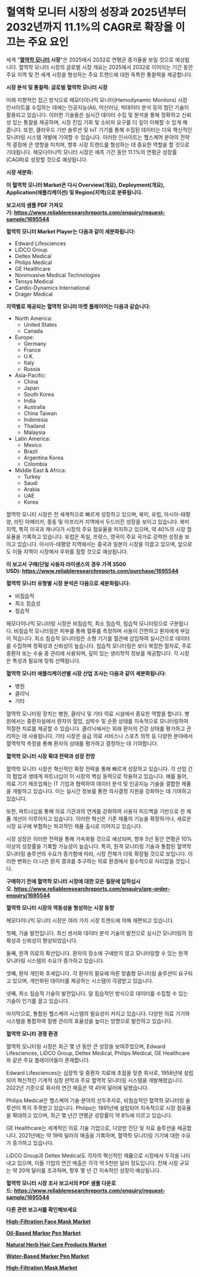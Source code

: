 <p><h1>혈역학 모니터 시장의 성장과 2025년부터 2032년까지 11.1%의 CAGR로 확장을 이끄는 주요 요인</h1></p><p>세계 "<strong><a href="https://www.reliableresearchreports.com/hemodynamic-monitors-r1695544?utm_campaign=106&utm_medium=8&utm_source=Github&utm_content=ia&utm_term=10022025&utm_id=hemodynamic-monitors">혈역학 모니터&nbsp;</a></strong><strong>시장</strong>"은 2025에서 2032로 연평균 증가율을 보일 것으로 예상됩니다. 혈역학 모니터 시장의 글로벌 시장 개요는 2025에서 2032로 이어지는 기간 동안 주요 지역 및 전 세계 시장을 형성하는 주요 트렌드에 대한 독특한 통찰력을 제공합니다.</p>
<p><strong>시장 분석 및 통찰력: 글로벌 혈역학 모니터 시장</strong></p>
<p><p>미래 지향적인 접근 방식으로 헤모다이나믹 모니터(Hemodynamic Monitors) 시장 인사이트를 수집하는 데에는 인공지능(AI), 머신러닝, 빅데이터 분석 등의 첨단 기술이 활용되고 있습니다. 이러한 기술들은 실시간 데이터 수집 및 분석을 통해 정확하고 신뢰성 있는 통찰을 제공하며, 시장 진입 기회 및 소비자 요구를 더 깊이 이해할 수 있게 해 줍니다. 또한, 클라우드 기반 솔루션 및 IoT 기기를 통해 수집된 데이터는 더욱 혁신적인 모니터링 시스템 개발에 기여할 수 있습니다. 이러한 인사이트는 헬스케어 분야의 전략적 결정에 큰 영향을 미치며, 향후 시장 트렌드를 형성하는 데 중요한 역할을 할 것으로 기대됩니다. 헤모다이나믹 모니터 시장은 예측 기간 동안 11.1%의 연평균 성장률(CAGR)로 성장할 것으로 예상됩니다.</p><a href="%7CAUTHORITHY_DOMAIN_URL%7C?utm_campaign=106&utm_medium=8&utm_source=Github&utm_content=ia&utm_term=10022025&utm_id=hemodynamic-monitors"></a></p>
<p><strong>시장 세분화:</strong></p>
<p><strong>이 혈역학 모니터 Market은 다시 Overview(개요), Deployment(개요), Application(애플리케이션) 및 Region(지역)으로 분류됩니다.</strong></p>
<p><strong>보고서의 샘플 PDF 가져오기:&nbsp;<a href="https://www.reliableresearchreports.com/enquiry/request-sample/1695544?utm_campaign=106&utm_medium=8&utm_source=Github&utm_content=ia&utm_term=10022025&utm_id=hemodynamic-monitors">https://www.reliableresearchreports.com/enquiry/request-sample/1695544</a></strong><strong></strong></p>
<p><strong>혈역학 모니터 Market Player는 다음과 같이 세분화됩니다:</strong></p>
<p><ul><li>Edward Lifesciences</li><li>LiDCO Group</li><li>Deltex Medical</li><li>Philips Medical</li><li>GE Healthcare</li><li>Noninvasive Medical Technologies</li><li>Tensys Medical</li><li>Cardio-Dynamics International</li><li>Drager Medical</li></ul></p>
<p><strong>지역별로 제공되는 혈역학 모니터 마켓 플레이어는 다음과 같습니다:</strong></p>
<p><ul>
    <li>
        North America:
        <ul>
            <li>United States</li>
            <li>Canada</li>
        </ul>
    </li>
    <li>
        Europe:
        <ul>
            <li>Germany</li>
            <li>France</li>
            <li>U.K.</li>
            <li>Italy</li>
            <li>Russia</li>
        </ul>
    </li>
    <li>
        Asia-Pacific:
        <ul>
            <li>China</li>
            <li>Japan</li>
            <li>South Korea</li>
            <li>India</li>
            <li>Australia</li>
            <li>China Taiwan</li>
            <li>Indonesia</li>
            <li>Thailand</li>
            <li>Malaysia</li>
        </ul>
    </li>
    <li>
        Latin America:
        <ul>
            <li>Mexico</li>
            <li>Brazil</li>
            <li>Argentina Korea</li>
            <li>Colombia</li>
        </ul>
    </li>
    <li>
        Middle East & Africa:
        <ul>
            <li>Turkey</li>
            <li>Saudi</li>
            <li>Arabia</li>
            <li>UAE</li>
            <li>Korea</li>
        </ul>
    </li>
    </ul></p>
<p><p>혈역학 모니터 시장은 전 세계적으로 빠르게 성장하고 있으며, 북미, 유럽, 아시아-태평양, 라틴 아메리카, 중동 및 아프리카 지역에서 두드러진 성장을 보이고 있습니다. 북미 지역, 특히 미국과 캐나다가 시장의 주요 점유율을 차지하고 있으며, 약 40%의 시장 점유율을 기록하고 있습니다. 유럽은 독일, 프랑스, 영국이 주요 국가로 강력한 성장을 보이고 있습니다. 아시아-태평양 지역에서는 중국과 일본이 시장을 이끌고 있으며, 앞으로도 이들 지역이 시장에서 우위를 점할 것으로 예상됩니다.</p></p>
<p><strong>이 보고서 구매(단일 사용자 라이센스의 경우 가격 3500 USD):&nbsp;<a href="https://www.reliableresearchreports.com/purchase/1695544?utm_campaign=106&utm_medium=8&utm_source=Github&utm_content=ia&utm_term=10022025&utm_id=hemodynamic-monitors">https://www.reliableresearchreports.com/purchase/1695544</a></strong></p>
<p><strong>혈역학 모니터 유형별 시장 분석은 다음으로 세분화됩니다:</strong></p>
<p><ul><li>비침습적</li><li>최소 침습성</li><li>침습적</li></ul></p>
<p><p>헤모다이나믹 모니터링 시장은 비침습적, 최소 침습적, 침습적 모니터링으로 구분됩니다. 비침습적 모니터링은 피부를 통해 혈류를 측정하며 사용이 간편하고 환자에게 부담이 적습니다. 최소 침습적 모니터링은 소형 기기를 혈관에 삽입하여 실시간으로 데이터를 수집하며 정확성과 신뢰성이 높습니다. 침습적 모니터링은 보다 복잡한 절차로, 주로 중환자 또는 수술 중 관리에 사용되며, 깊이 있는 생리학적 정보를 제공합니다. 각 시장은 특성과 필요에 맞춰 선택됩니다.</p></p>
<p><strong>혈역학 모니터 애플리케이션별 시장 산업 조사는 다음과 같이 세분화됩니다:</strong></p>
<p><ul><li>병원</li><li>클리닉</li><li>기타</li></ul></p>
<p><p>혈역학 모니터링 장치는 병원, 클리닉 및 기타 의료 시설에서 중요한 역할을 합니다. 병원에서는 중환자실에서 환자의 혈압, 심박수 및 순환 상태를 지속적으로 모니터링하여 적절한 치료를 제공할 수 있습니다. 클리닉에서는 외래 환자의 건강 상태를 평가하고 관리하는 데 사용됩니다. 기타 시장은 응급 의료 서비스나 스포츠 의학 등 다양한 분야에서 혈역학적 측정을 통해 환자의 상태를 평가하고 결정하는 데 기여합니다.</p></p>
<p><strong>혈역학 모니터 시장 확대 전략과 성장 전망</strong></p>
<p><p>혈역학 모니터 시장은 혁신적인 확장 전략을 통해 빠르게 성장하고 있습니다. 각 산업 간의 협업과 생태계 파트너십이 이 시장의 핵심 동력으로 작용하고 있습니다. 예를 들어, 의료 기기 제조업체는 IT 기업과 협력하여 데이터 분석 및 인공지능 기술을 결합한 제품을 개발하고 있습니다. 이는 실시간 정보를 통한 의사결정 지원을 강화하는 데 기여하고 있습니다.</p><p>또한, 파트너십을 통해 의료 기관과의 연계를 강화하여 사용자 피드백을 기반으로 한 제품 개선이 이루어지고 있습니다. 이러한 혁신은 기존 제품의 기능을 확장하거나, 새로운 시장 요구에 부합하는 파괴적인 제품 출시로 이어지고 있습니다. </p><p>시장 성장은 이러한 전략을 통해 가속화될 것으로 예상되며, 향후 5년 동안 연평균 10% 이상의 성장률을 기록할 가능성이 높습니다. 특히, 원격 모니터링 기술과 통합된 혈역학 모니터링 솔루션의 수요가 증가함에 따라, 시장 전체가 더욱 확장될 것으로 보입니다. 이러한 변화는 더 나은 환자 결과를 추구하는 의료 환경에서 필수적으로 자리잡을 것입니다.</p></p>
<p><strong>구매하기 전에 혈역학 모니터 시장에 대한 모든 질문에 답하십시오.&nbsp;<a href="https://www.reliableresearchreports.com/enquiry/pre-order-enquiry/1695544?utm_campaign=106&utm_medium=8&utm_source=Github&utm_content=ia&utm_term=10022025&utm_id=hemodynamic-monitors">https://www.reliableresearchreports.com/enquiry/pre-order-enquiry/1695544</a></strong><strong></strong></p>
<p><strong>혈역학 모니터 시장의 역동성을 형성하는 시장 동향</strong></p>
<p><p>헤모다이나믹 모니터 시장은 여러 가지 시장 트렌드에 의해 재편되고 있습니다. </p><p>첫째, 기술 발전입니다. 최신 센서와 데이터 분석 기술의 발전으로 실시간 모니터링의 정확성과 신뢰성이 향상되었습니다.</p><p>둘째, 원격 의료의 확산입니다. 환자의 장소에 구애받지 않고 모니터링할 수 있는 원격 모니터링 시스템의 수요가 증가하고 있습니다.</p><p>셋째, 환자 개인화 추세입니다. 각 환자의 필요에 따른 맞춤형 모니터링 솔루션이 요구되고 있으며, 개인화된 데이터를 제공하는 시스템이 각광받고 있습니다.</p><p>넷째, 최소 침습적 기술의 발전입니다. 덜 침습적인 방식으로 데이터를 수집할 수 있는 기술이 인기를 끌고 있습니다.</p><p>마지막으로, 통합된 헬스케어 시스템의 필요성이 커지고 있습니다. 다양한 의료 기기와 시스템을 통합하여 질병 관리의 효율성을 높이는 방향으로 발전하고 있습니다.</p></p>
<p><strong>혈역학 모니터 경쟁 환경</strong></p>
<p><p>혈역학 모니터링 시장은 최근 몇 년 동안 큰 성장을 보여주었으며, Edward Lifesciences, LiDCO Group, Deltex Medical, Philips Medical, GE Healthcare와 같은 주요 플레이어들이 존재합니다. </p><p>Edward Lifesciences는 심장학 및 중환자 치료에 초점을 맞춘 회사로, 1958년에 설립되어 혁신적인 기계적 심장 판막과 주요 혈역학 모니터링 시스템을 개발해왔습니다. 2022년 기준으로 회사의 연간 매출은 약 45억 달러에 달했습니다.</p><p>Philips Medical은 헬스케어 기술 분야의 선두주자로, 비침습적인 혈역학 모니터링 솔루션이 특히 주목받고 있습니다. Philips는 1891년에 설립되어 지속적으로 시장 점유율을 확대하고 있으며, 최근 몇 년간 연평균 성장률이 약 8%에 이르고 있습니다.</p><p>GE Healthcare는 세계적인 의료 기술 기업으로, 다양한 진단 및 치료 솔루션을 제공합니다. 2021년에는 약 19억 달러의 매출을 기록하며, 혈역학 모니터링 기기에 대한 수요가 증가하고 있습니다. </p><p>LiDCO Group과 Deltex Medical도 각자의 혁신적인 제품으로 시장에서 두각을 나타내고 있으며, 이들 기업의 연간 매출은 각각 약 5천만 달러 정도입니다. 전체 시장 규모는 약 20억 달러를 초과하며, 향후 몇 년 간 지속적인 성장이 예상됩니다.</p></p>
<p><strong>혈역학 모니터 시장 조사 보고서의 PDF 샘플 다운로드:&nbsp;<a href="https://www.reliableresearchreports.com/enquiry/request-sample/1695544?utm_campaign=106&utm_medium=8&utm_source=Github&utm_content=ia&utm_term=10022025&utm_id=hemodynamic-monitors">https://www.reliableresearchreports.com/enquiry/request-sample/1695544</a></strong></p>
<p><strong></strong></p>
<p><strong></strong></p>
<p><strong></strong></p>
<p><strong></strong></p>
<p><strong>다른 관련 보고서를 확인해보세요</strong></p>
<p><strong><p><a href="https://github.com/ahamdyzabira4/Market-Research-Report-List-1/blob/main/high-filtration-face-mask-market.md?utm_campaign=106&utm_medium=8&utm_source=Github&utm_content=ia&utm_term=10022025&utm_id=hemodynamic-monitors">High-Filtration Face Mask Market</a></p><p><a href="https://github.com/saoutiguarro/Market-Research-Report-List-1/blob/main/oil-based-marker-pen-market.md?utm_campaign=106&utm_medium=8&utm_source=Github&utm_content=ia&utm_term=10022025&utm_id=hemodynamic-monitors">Oil-Based Marker Pen Market</a></p><p><a href="https://github.com/klaassenmackenzie6/Market-Research-Report-List-1/blob/main/natural-herb-hair-care-products-market.md?utm_campaign=106&utm_medium=8&utm_source=Github&utm_content=ia&utm_term=10022025&utm_id=hemodynamic-monitors">Natural Herb Hair Care Products Market</a></p><p><a href="https://github.com/jenithschijf/Market-Research-Report-List-1/blob/main/water-based-marker-pen-market.md?utm_campaign=106&utm_medium=8&utm_source=Github&utm_content=ia&utm_term=10022025&utm_id=hemodynamic-monitors">Water-Based Marker Pen Market</a></p><p><a href="https://github.com/saroarmaicky/Market-Research-Report-List-1/blob/main/high-filtration-mask-market.md?utm_campaign=106&utm_medium=8&utm_source=Github&utm_content=ia&utm_term=10022025&utm_id=hemodynamic-monitors">High-Filtration Mask Market</a></p></strong></p>